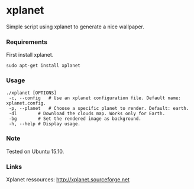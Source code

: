 # xplanet

Simple script using xplanet to generate a nice wallpaper.

### Requirements

First install xplanet.

```
sudo apt-get install xplanet
```

### Usage

```
./xplanet [OPTIONS]
 -c, --config	# Use an xplanet configuration file. Default name: xplanet.config.
 -p, --planet	# Choose a specific planet to render. Default: earth.
 -dl		# Download the clouds map. Works only for Earth.
 -bg		# Set the rendered image as background.
 -h, --help	# Display usage.
```

### Note

Tested on Ubuntu 15.10.

### Links

Xplanet ressources: http://xplanet.sourceforge.net
